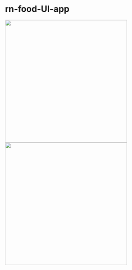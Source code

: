# rn-food-UI-app

<div>
  <img width="400px" height="400px" src="https://res.cloudinary.com/tuananh18/image/upload/v1631774005/jufn4hut3abqz2f48xk5.png" />
  <img width="400px" height="400px" src="https://res.cloudinary.com/tuananh18/image/upload/v1631774057/uyvsk2eyg5vabuizyxan.png" />
</div>


